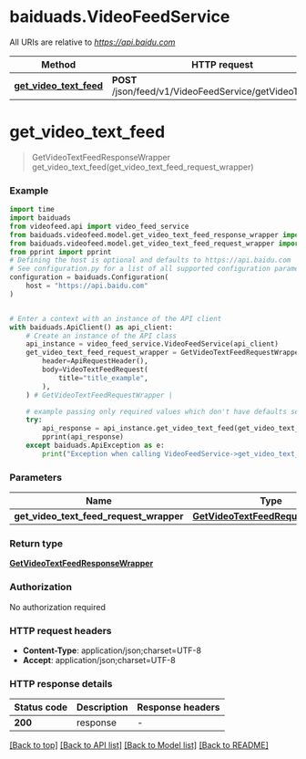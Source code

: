 # baiduads.VideoFeedService

All URIs are relative to *https://api.baidu.com*

Method | HTTP request | Description
------------- | ------------- | -------------
[**get_video_text_feed**](VideoFeedService.md#get_video_text_feed) | **POST** /json/feed/v1/VideoFeedService/getVideoTextFeed | 


# **get_video_text_feed**
> GetVideoTextFeedResponseWrapper get_video_text_feed(get_video_text_feed_request_wrapper)



### Example


```python
import time
import baiduads
from videofeed.api import video_feed_service
from baiduads.videofeed.model.get_video_text_feed_response_wrapper import GetVideoTextFeedResponseWrapper
from baiduads.videofeed.model.get_video_text_feed_request_wrapper import GetVideoTextFeedRequestWrapper
from pprint import pprint
# Defining the host is optional and defaults to https://api.baidu.com
# See configuration.py for a list of all supported configuration parameters.
configuration = baiduads.Configuration(
    host = "https://api.baidu.com"
)


# Enter a context with an instance of the API client
with baiduads.ApiClient() as api_client:
    # Create an instance of the API class
    api_instance = video_feed_service.VideoFeedService(api_client)
    get_video_text_feed_request_wrapper = GetVideoTextFeedRequestWrapper(
        header=ApiRequestHeader(),
        body=VideoTextFeedRequest(
            title="title_example",
        ),
    ) # GetVideoTextFeedRequestWrapper | 

    # example passing only required values which don't have defaults set
    try:
        api_response = api_instance.get_video_text_feed(get_video_text_feed_request_wrapper)
        pprint(api_response)
    except baiduads.ApiException as e:
        print("Exception when calling VideoFeedService->get_video_text_feed: %s\n" % e)
```


### Parameters

Name | Type | Description  | Notes
------------- | ------------- | ------------- | -------------
 **get_video_text_feed_request_wrapper** | [**GetVideoTextFeedRequestWrapper**](GetVideoTextFeedRequestWrapper.md)|  |

### Return type

[**GetVideoTextFeedResponseWrapper**](GetVideoTextFeedResponseWrapper.md)

### Authorization

No authorization required

### HTTP request headers

 - **Content-Type**: application/json;charset=UTF-8
 - **Accept**: application/json;charset=UTF-8


### HTTP response details

| Status code | Description | Response headers |
|-------------|-------------|------------------|
**200** | response |  -  |

[[Back to top]](#) [[Back to API list]](../README.md#documentation-for-api-endpoints) [[Back to Model list]](../README.md#documentation-for-models) [[Back to README]](../README.md)

